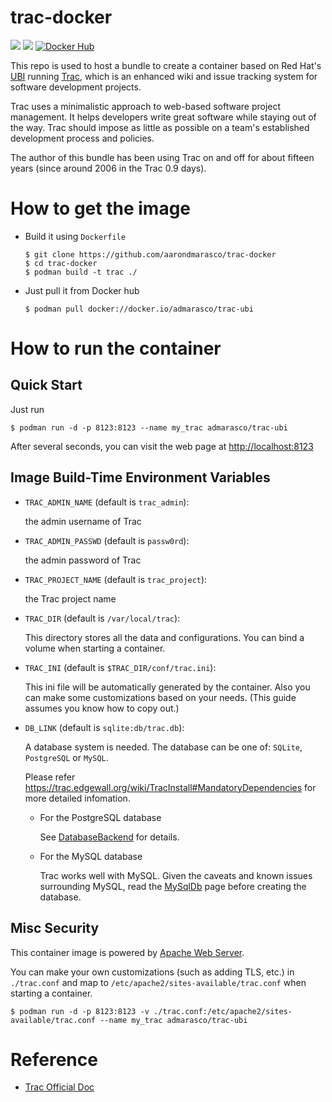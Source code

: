 # trac-docker

[![](https://images.microbadger.com/badges/version/admarasco/trac-ubi.svg)](https://hub.docker.com/r/admarasco/trac-ubi/ "Get your own version badge on microbadger.com")
[![](https://images.microbadger.com/badges/image/admarasco/trac-ubi.svg)](https://hub.docker.com/r/admarasco/trac-ubi/)
[![Docker Hub](http://img.shields.io/docker/pulls/admarasco/trac-ubi.svg)](https://hub.docker.com/r/admarasco/trac-ubi/)

This repo is used to host a bundle to create a container based on Red Hat's [UBI](https://developers.redhat.com/products/rhel/ubi/) running [Trac](http://trac.edgewall.org),
which is an enhanced wiki and issue tracking system for software development projects.

Trac uses a minimalistic approach to web-based software project management. It helps developers write great software while staying out of the way. Trac should impose as little as possible on a team's established development process and policies.

The author of this bundle has been using Trac on and off for about fifteen years (since around 2006 in the Trac 0.9 days).

# How to get the image

* Build it using `Dockerfile`

    ```ssh
    $ git clone https://github.com/aarondmarasco/trac-docker
    $ cd trac-docker
    $ podman build -t trac ./
    ```

* Just pull it from Docker hub

    ```
    $ podman pull docker://docker.io/admarasco/trac-ubi
    ```


# How to run the container

## Quick Start

Just run

```
$ podman run -d -p 8123:8123 --name my_trac admarasco/trac-ubi
```

After several seconds, you can visit the web page at
<http://localhost:8123>

## Image Build-Time Environment Variables

* `TRAC_ADMIN_NAME` (default is `trac_admin`):

    the admin username of Trac

* `TRAC_ADMIN_PASSWD` (default is `passw0rd`):

    the admin password of Trac

* `TRAC_PROJECT_NAME` (default is `trac_project`):

    the Trac project name

* `TRAC_DIR` (default is `/var/local/trac`):

    This directory stores all the data and configurations. You can bind a volume
    when starting a container.

* `TRAC_INI` (default is `$TRAC_DIR/conf/trac.ini`):

    This ini file will be automatically generated by the container.
    Also you can make some customizations based on your needs.
    (This guide assumes you know how to copy out.)

* `DB_LINK` (default is `sqlite:db/trac.db`):

    A database system is needed. The database can be one of: `SQLite`, `PostgreSQL` or `MySQL`.

    Please refer <https://trac.edgewall.org/wiki/TracInstall#MandatoryDependencies> for more detailed infomation.

    * For the PostgreSQL database

        See [DatabaseBackend](https://trac.edgewall.org/wiki/DatabaseBackend#PostgreSQL) for details.

    * For the MySQL database

        Trac works well with MySQL.
        Given the caveats and known issues surrounding MySQL,
        read the [MySqlDb](https://trac.edgewall.org/intertrac/MySqlDb) page
        before creating the database.


## Misc Security

This container image is powered by [Apache Web Server](https://httpd.apache.org/).

You can make your own customizations (such as adding TLS, etc.) in `./trac.conf` and map to `/etc/apache2/sites-available/trac.conf` when starting a container.

```
$ podman run -d -p 8123:8123 -v ./trac.conf:/etc/apache2/sites-available/trac.conf --name my_trac admarasco/trac-ubi
```

# Reference

* [Trac Official Doc](https://trac.edgewall.org/wiki/TracGuide)
